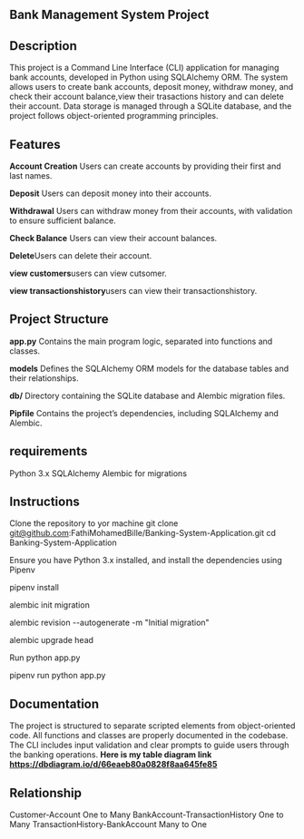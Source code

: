 ## Bank Management System Project
## Description
This project is a Command Line Interface (CLI) application for managing bank accounts, developed in Python using SQLAlchemy ORM. The system allows users to create bank accounts, deposit money, withdraw money, and check their account balance,view their trasactions history and can delete their account. Data storage is managed through a SQLite database, and the project follows object-oriented programming principles.

## Features
**Account Creation** Users can create accounts by providing their first and last names.

**Deposit** Users can deposit money into their accounts.

**Withdrawal** Users can withdraw money from their accounts, with validation to ensure sufficient balance.

**Check Balance** Users can view their account balances.

**Delete**Users can delete their account.

**view customers**users can view cutsomer.

**view transactionshistory**users can view their transactionshistory.

## Project Structure
**app.py** Contains the main program logic, separated into functions and classes.

**models** Defines the SQLAlchemy ORM models for the database tables and their relationships.

**db/** Directory containing the SQLite database and Alembic migration files.

**Pipfile** Contains the project’s dependencies, including SQLAlchemy and Alembic.

## requirements
Python 3.x
SQLAlchemy
Alembic for migrations
## Instructions
Clone the repository to yor machine git clone git@github.com:FathiMohamedBille/Banking-System-Application.git
cd Banking-System-Application

Ensure you have Python 3.x installed, and install the dependencies using Pipenv

pipenv install


alembic init migration

alembic revision --autogenerate -m "Initial migration"

alembic upgrade head


Run  python app.py

pipenv run python app.py


## Documentation
The project is structured to separate scripted elements from object-oriented code. All functions and classes are properly documented in the codebase.
The CLI includes input validation and clear prompts to guide users through the banking operations.
**Here is my table diagram link https://dbdiagram.io/d/66eaeb80a0828f8aa645fe85**
## Relationship
Customer-Account One to Many
BankAccount-TransactionHistory One to Many
TransactionHistory-BankAccount Many to One
